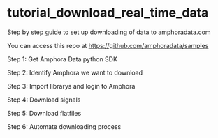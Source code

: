 # tutorial_download_real_time_data
Step by step guide to set up downloading of data to amphoradata.com

You can access this repo at https://github.com/amphoradata/samples

Step 1: Get Amphora Data python SDK

Step 2: Identify Amphora we want to download

Step 3: Import librarys and login to Amphora

Step 4: Download signals 

Step 5: Download flatfiles

Step 6: Automate downloading process
